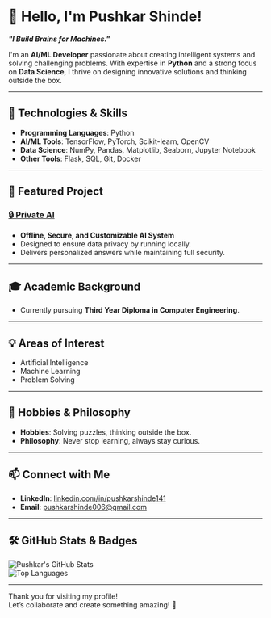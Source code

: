 # 👋 Hello, I'm Pushkar Shinde!

**_"I Build Brains for Machines."_**  

I'm an **AI/ML Developer** passionate about creating intelligent systems and solving challenging problems. With expertise in **Python** and a strong focus on **Data Science**, I thrive on designing innovative solutions and thinking outside the box.

---

## 🔧 Technologies & Skills
- **Programming Languages**: Python  
- **AI/ML Tools**: TensorFlow, PyTorch, Scikit-learn, OpenCV  
- **Data Science**: NumPy, Pandas, Matplotlib, Seaborn, Jupyter Notebook  
- **Other Tools**: Flask, SQL, Git, Docker  

---

## 💼 Featured Project
### [🔒 Private AI](https://github.com/your-repo-link)  
- **Offline, Secure, and Customizable AI System**  
- Designed to ensure data privacy by running locally.  
- Delivers personalized answers while maintaining full security.

---

## 🎓 Academic Background
- Currently pursuing **Third Year Diploma in Computer Engineering**.

---

## 💡 Areas of Interest
- Artificial Intelligence  
- Machine Learning  
- Problem Solving  

---

## 🌟 Hobbies & Philosophy
- **Hobbies**: Solving puzzles, thinking outside the box.  
- **Philosophy**: Never stop learning, always stay curious.  

---

## 📫 Connect with Me
- **LinkedIn**: [linkedin.com/in/pushkarshinde141](https://www.linkedin.com/in/pushkarshinde141)  
- **Email**: [pushkarshinde006@gmail.com](mailto:pushkarshinde006@gmail.com)  

---

## 🛠️ GitHub Stats & Badges  
![Pushkar's GitHub Stats](https://github-readme-stats.vercel.app/api?username=pushkarshinde&show_icons=true&theme=dark)  
![Top Languages](https://github-readme-stats.vercel.app/api/top-langs/?username=pushkarshinde&layout=compact&theme=dark)  

---

Thank you for visiting my profile!  
Let’s collaborate and create something amazing! 🚀

